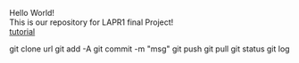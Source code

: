 Hello World!<br>
This is our repository for LAPR1 final Project!<br>
<a href="https://www.youtube.com/watch?v=dQw4w9WgXcQ">tutorial</a>



git clone url
git add -A
git commit -m "msg"
git push
git pull
git status
git log




